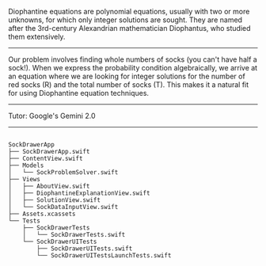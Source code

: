 Diophantine equations are polynomial equations, usually with two or more unknowns, for which only integer solutions are sought. They are named after the 3rd-century Alexandrian mathematician Diophantus, who studied them extensively.

- - - -

Our problem involves finding whole numbers of socks (you can't have half a sock!). When we express the probability condition algebraically, we arrive at an equation where we are looking for integer solutions for the number of red socks (R) and the total number of socks (T). This makes it a natural fit for using Diophantine equation techniques.

- - - -

Tutor: Google's Gemini 2.0

- - - -

```

SockDrawerApp
├── SockDrawerApp.swift
├── ContentView.swift
├── Models
│   └── SockProblemSolver.swift
├── Views
│   ├── AboutView.swift
│   ├── DiophantineExplanationView.swift
│   ├── SolutionView.swift
│   └── SockDataInputView.swift
├── Assets.xcassets
└── Tests
    ├── SockDrawerTests
    │   └── SockDrawerTests.swift
    └── SockDrawerUITests
        ├── SockDrawerUITests.swift
        └── SockDrawerUITestsLaunchTests.swift
